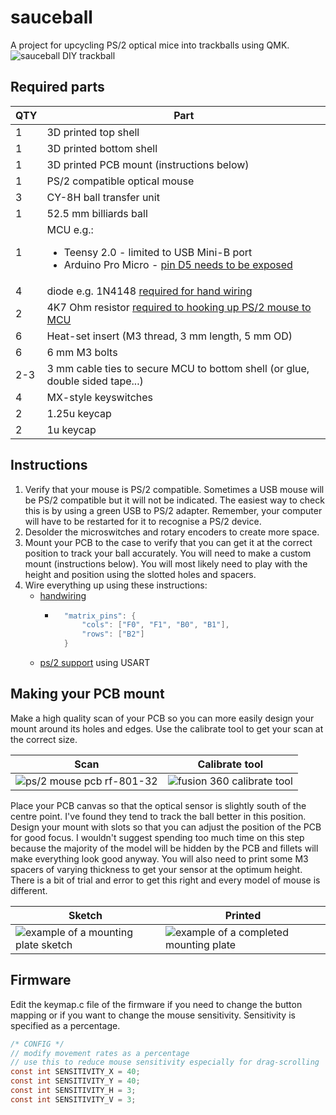# sauceball
A project for upcycling PS/2 optical mice into trackballs using QMK.
![sauceball DIY trackball](https://i.imgur.com/h5vI6Rqh.jpg)

## Required parts
| QTY | Part |
| --- | --- |
| 1 | 3D printed top shell |
| 1 | 3D printed bottom shell |
| 1 | 3D printed PCB mount (instructions below) |
| 1 | PS/2 compatible optical mouse |
| 3 | CY-8H ball transfer unit |
| 1 | 52.5 mm billiards ball |
| 1 | MCU e.g.: <ul><li>Teensy 2.0 - limited to USB Mini-B port</li><li>Arduino Pro Micro - [pin D5 needs to be exposed](https://golem.hu/guide/pro-micro-upgrade/)</li></ul> |
| 4 | diode e.g. 1N4148 [required for hand wiring](https://github.com/qmk/qmk_firmware/blob/master/docs/hand_wire.md) |
| 2 | 4K7 Ohm resistor [required to hooking up PS/2 mouse to MCU](https://github.com/qmk/qmk_firmware/blob/master/docs/feature_ps2_mouse.md) |
| 6 | Heat-set insert (M3 thread, 3 mm length, 5 mm OD) |
| 6 | 6 mm M3 bolts |
| 2-3 | 3 mm cable ties to secure MCU to bottom shell (or glue, double sided tape...) |
| 4 | MX-style keyswitches |
| 2 | 1.25u keycap |
| 2 | 1u keycap |

## Instructions
1. Verify that your mouse is PS/2 compatible. Sometimes a USB mouse will be PS/2 compatible but it will not be indicated. The easiest way to check this is by using a green USB to PS/2 adapter. Remember, your computer will have to be restarted for it to recognise a PS/2 device.
2. Desolder the microswitches and rotary encoders to create more space.
3. Mount your PCB to the case to verify that you can get it at the correct position to track your ball accurately. You will need to make a custom mount (instructions below). You will most likely need to play with the height and position using the slotted holes and spacers.
4. Wire everything up using these instructions:
    * [handwiring](https://github.com/qmk/qmk_firmware/blob/master/docs/hand_wire.md)
        * ~~~c
            "matrix_pins": {
                "cols": ["F0", "F1", "B0", "B1"],
                "rows": ["B2"]
            }
    * [ps/2 support](https://github.com/qmk/qmk_firmware/blob/master/docs/feature_ps2_mouse.md#usart-version-idusart-version) using USART

## Making your PCB mount
Make a high quality scan of your PCB so you can more easily design your mount around its holes and edges. Use the calibrate tool to get your scan at the correct size.


| Scan | Calibrate tool |
| --- | ---- | 
| ![ps/2 mouse pcb rf-801-32](https://i.imgur.com/pdtQHGdl.jpg) | ![fusion 360 calibrate tool](https://i.imgur.com/FOr35y8.png) |

Place your PCB canvas so that the optical sensor is slightly south of the centre point. I've found they tend to track the ball better in this position. Design your mount with slots so that you can adjust the position of the PCB for good focus. I wouldn't suggest spending too much time on this step because the majority of the model will be hidden by the PCB and fillets will make everything look good anyway. You will also need to print some M3 spacers of varying thickness to get your sensor at the optimum height. There is a bit of trial and error to get this right and every model of mouse is different. 

| Sketch | Printed |
| --- | --- |
| ![example of a mounting plate sketch](https://i.imgur.com/Ds6hh3el.png) | ![example of a completed mounting plate](https://i.imgur.com/NaUHWrhl.jpg) |



## Firmware
Edit the keymap.c file of the firmware if you need to change the button mapping or if you want to change the mouse sensitivity. Sensitivity is specified as a percentage.
~~~c
/* CONFIG */
// modify movement rates as a percentage
// use this to reduce mouse sensitivity especially for drag-scrolling
const int SENSITIVITY_X = 40;
const int SENSITIVITY_Y = 40;
const int SENSITIVITY_H = 3;
const int SENSITIVITY_V = 3;
~~~
